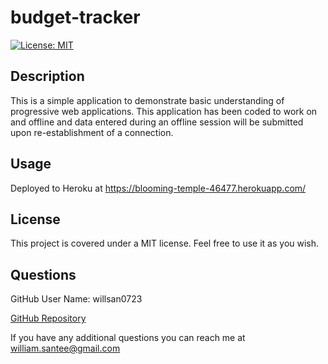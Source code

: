 # budget-tracker
[![License: MIT](https://img.shields.io/badge/License-MIT-yellow.svg)](https://opensource.org/licenses/MIT)

## Description

This is a simple application to demonstrate basic understanding of progressive web applications. This application has been coded to work on and offline and data entered during an offline session will be submitted upon re-establishment of a connection.

## Usage
Deployed to Heroku at https://blooming-temple-46477.herokuapp.com/

## License

This project is covered under a MIT license. Feel free to use it as you wish.

## Questions

  GitHub User Name: willsan0723

  [GitHub Repository](https://github.com/willsan0723/)

  If you have any additional questions you can reach me at william.santee@gmail.com
